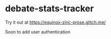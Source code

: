 # debate-stats-tracker

Try it out at https://equinox-zinc-prose.glitch.me/

Soon to add user authentication
